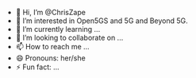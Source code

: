 - 👋 Hi, I’m @ChrisZape
- 👀 I’m interested in Open5GS and 5G and Beyond 5G.
- 🌱 I’m currently learning ...
- 💞️ I’m looking to collaborate on ...
- 📫 How to reach me ...
- 😄 Pronouns: her/she
- ⚡ Fun fact: ...

<!---
ChrisZape/ChrisZape is a ✨ special ✨ repository because its `README.md` (this file) appears on your GitHub profile.
You can click the Preview link to take a look at your changes.
--->
